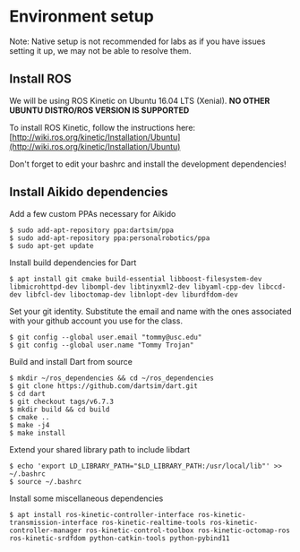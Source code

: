 # Environment setup

Note: Native setup is not recommended for labs as if you have issues setting it up, we may not be able to resolve them.

## Install ROS
We will be using ROS Kinetic on Ubuntu 16.04 LTS (Xenial). **NO OTHER UBUNTU DISTRO/ROS VERSION IS SUPPORTED**

To install ROS Kinetic, follow the instructions here: [http://wiki.ros.org/kinetic/Installation/Ubuntu](http://wiki.ros.org/kinetic/Installation/Ubuntu)

Don't forget to edit your bashrc and install the development dependencies!

## Install Aikido dependencies
Add a few custom PPAs necessary for Aikido
```
$ sudo add-apt-repository ppa:dartsim/ppa
$ sudo add-apt-repository ppa:personalrobotics/ppa
$ sudo apt-get update
```

Install build dependencies for Dart
```
$ apt install git cmake build-essential libboost-filesystem-dev libmicrohttpd-dev libompl-dev libtinyxml2-dev libyaml-cpp-dev libccd-dev libfcl-dev liboctomap-dev libnlopt-dev liburdfdom-dev
```

Set your git identity. Substitute the email and name with the ones associated with your github account you use for the class.
```
$ git config --global user.email "tommy@usc.edu"
$ git config --global user.name "Tommy Trojan"
```

Build and install Dart from source
```
$ mkdir ~/ros_dependencies && cd ~/ros_dependencies
$ git clone https://github.com/dartsim/dart.git
$ cd dart
$ git checkout tags/v6.7.3
$ mkdir build && cd build
$ cmake ..
$ make -j4
$ make install
```

Extend your shared library path to include libdart
```
$ echo 'export LD_LIBRARY_PATH="$LD_LIBRARY_PATH:/usr/local/lib"' >> ~/.bashrc
$ source ~/.bashrc
```

Install some miscellaneous dependencies
```
$ apt install ros-kinetic-controller-interface ros-kinetic-transmission-interface ros-kinetic-realtime-tools ros-kinetic-controller-manager ros-kinetic-control-toolbox ros-kinetic-octomap-ros ros-kinetic-srdfdom python-catkin-tools python-pybind11
```
